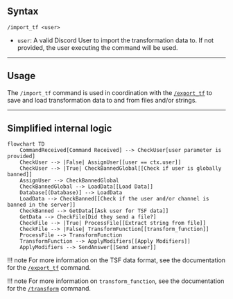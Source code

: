 ## Syntax
`/import_tf <user>`

- `user`: A valid Discord User to import the transformation data to. If not provided,
          the user executing the command will be used.

---

## Usage
The `/import_tf` command is used in coordination with the [`/export_tf`](export_tf.md)
to save and load transformation data to and from files and/or strings.

---

## Simplified internal logic
```mermaid
flowchart TD
    CommandReceived[Command Received] --> CheckUser[user parameter is provided]
    CheckUser --> |False| AssignUser[[user == ctx.user]]
    CheckUser --> |True| CheckBannedGlobal[[Check if user is globally banned]]
    AssignUser --> CheckBannedGlobal
    CheckBannedGlobal --> LoadData[[Load Data]]
    Database[(Database)] --> LoadData
    LoadData --> CheckBanned[[Check if the user and/or channel is banned in the server]]
    CheckBanned --> GetData[[Ask user for TSF data]]
    GetData --> CheckFile[Did they send a file?]
    CheckFile --> |True| ProcessFile[[Extract string from file]]
    CheckFile --> |False| TransformFunction[[transform_function]]
    ProcessFile --> TransformFunction
    TransformFunction --> ApplyModifiers[[Apply Modifiers]]
    ApplyModifiers --> SendAnswer[[Send answer]]
```

!!! note
    For more information on the TSF data format, see the documentation for the
    [`/export_tf`](export_tf.md#transformation-string-format) command.

!!! note
    For more information on `transform_function`, see the documentation for the
    [`/transform`](transform.md#the-transform_function) command.